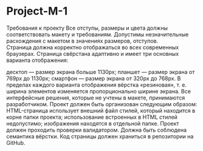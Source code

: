 # Project-M-1
Требования к проекту
Все отступы, размеры и цвета должны соответствовать макету                         и требованиям.
Допустимы незначительные расхождения с макетом в значениях размеров, отступов.  
Страница должна корректно отображаться во всех современных браузерах.
Страница свёрстана адаптивно и имеет три основных варианта отображения:
<!-- десктоп — размер экрана больше 1280px;
планшет — размер экрана от 992px до 1279px; -->
<!-- смартфон — размер экрана от 320px до 991px. -->
десктоп — размер экрана больше 1130px;
планшет — размер экрана от 769px до 1130px;
смартфон — размер экрана от 320px до 768px.
В пределах каждого варианта отображения вёрстка «резиновая», т. е. ширина элементов изменяется пропорционально ширине экрана.
Все интерфейсные решения, которые не учтены в макете, принимаются разработчиком.
Проект должен быть организован следующим образом:
HTML-страница использует внешний файл стилей, который находится в корне папки проекта;
использование встроенных в HTML стилей недопустимо;
изображения находятся в отдельной папке.
Проект должен проходить проверки валидатором.
Должна быть соблюдена семантика вёрстки.
Код страницы должен храниться в репозитории на GitHub.
